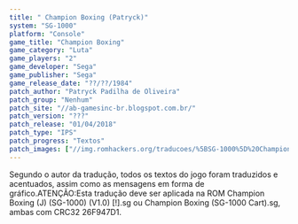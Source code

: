 ```yaml
---
title: " Champion Boxing (Patryck)"
system: "SG-1000"
platform: "Console"
game_title: "Champion Boxing"
game_category: "Luta"
game_players: "2"
game_developer: "Sega"
game_publisher: "Sega"
game_release_date: "??/??/1984"
patch_author: "Patryck Padilha de Oliveira"
patch_group: "Nenhum"
patch_site: "//ab-gamesinc-br.blogspot.com.br/"
patch_version: "???"
patch_release: "01/04/2018"
patch_type: "IPS"
patch_progress: "Textos"
patch_images: ["//img.romhackers.org/traducoes/%5BSG-1000%5D%20Champion%20Boxing%20-%20Patryck%20-%201.png","//img.romhackers.org/traducoes/%5BSG-1000%5D%20Champion%20Boxing%20-%20Patryck%20-%202.png","//img.romhackers.org/traducoes/%5BSG-1000%5D%20Champion%20Boxing%20-%20Patryck%20-%203.png"]
---
```

Segundo o autor da tradução, todos os textos do jogo foram traduzidos e acentuados, assim como as mensagens em forma de gráfico.ATENÇÃO:Esta tradução deve ser aplicada na ROM Champion Boxing (J) (SG-1000) (V1.0) [!].sg ou Champion Boxing (SG-1000 Cart).sg, ambas com CRC32 26F947D1.